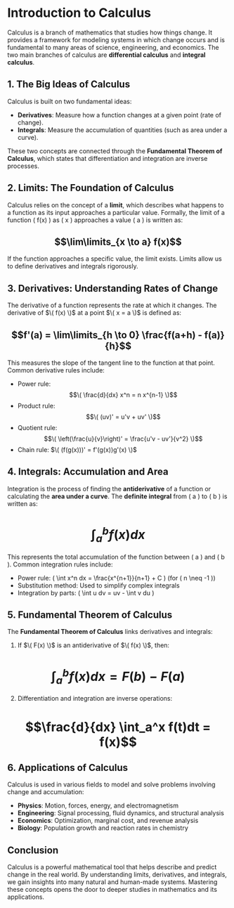 # 

# Introduction to Calculus

Calculus is a branch of mathematics that studies how things change. It provides a framework for modeling systems in which change occurs and is fundamental to many areas of science, engineering, and economics. The two main branches of calculus are **differential calculus** and **integral calculus**.

## 1. The Big Ideas of Calculus
Calculus is built on two fundamental ideas:
- **Derivatives**: Measure how a function changes at a given point (rate of change).
- **Integrals**: Measure the accumulation of quantities (such as area under a curve).

These two concepts are connected through the **Fundamental Theorem of Calculus**, which states that differentiation and integration are inverse processes.

## 2. Limits: The Foundation of Calculus
Calculus relies on the concept of a **limit**, which describes what happens to a function as its input approaches a particular value. Formally, the limit of a function \( f(x) \) as \( x \) approaches a value \( a \) is written as:

## $$\lim\limits_{x \to a} f(x)$$

If the function approaches a specific value, the limit exists. Limits allow us to define derivatives and integrals rigorously.

## 3. Derivatives: Understanding Rates of Change
The derivative of a function represents the rate at which it changes. The derivative of $\( f(x) \)$ at a point $\( x = a \)$ is defined as:

 ## $$f'(a) = \lim\limits_{h \to 0} \frac{f(a+h) - f(a)}{h}$$

This measures the slope of the tangent line to the function at that point. Common derivative rules include:
- Power rule: $$\( \frac{d}{dx} x^n = n x^{n-1} \)$$
- Product rule:$$\( (uv)' = u'v + uv' \)$$
- Quotient rule: $$\( \left(\frac{u}{v}\right)' = \frac{u'v - uv'}{v^2} \)$$
- Chain rule: $\( (f(g(x)))' = f'(g(x))g'(x) \)$

## 4. Integrals: Accumulation and Area
Integration is the process of finding the **antiderivative** of a function or calculating the **area under a curve**. The **definite integral** from \( a \) to \( b \) is written as:

 # $$\int_a^b f(x)dx$$

This represents the total accumulation of the function between \( a \) and \( b \). Common integration rules include:
- Power rule: \( \int x^n dx = \frac{x^{n+1}}{n+1} + C \) (for \( n \neq -1 \))
- Substitution method: Used to simplify complex integrals
- Integration by parts: \( \int u dv = uv - \int v du \)

## 5. Fundamental Theorem of Calculus
The **Fundamental Theorem of Calculus** links derivatives and integrals:
1. If $\( F(x) \)$ is an antiderivative of $\( f(x) \)$, then:

 # $$\int_a^b f(x)dx = F(b) - F(a)$$

2. Differentiation and integration are inverse operations:

 # $$\frac{d}{dx} \int_a^x f(t)dt = f(x)$$


## 6. Applications of Calculus
Calculus is used in various fields to model and solve problems involving change and accumulation:
- **Physics**: Motion, forces, energy, and electromagnetism
- **Engineering**: Signal processing, fluid dynamics, and structural analysis
- **Economics**: Optimization, marginal cost, and revenue analysis
- **Biology**: Population growth and reaction rates in chemistry

## Conclusion
Calculus is a powerful mathematical tool that helps describe and predict change in the real world. By understanding limits, derivatives, and integrals, we gain insights into many natural and human-made systems. Mastering these concepts opens the door to deeper studies in mathematics and its applications.

